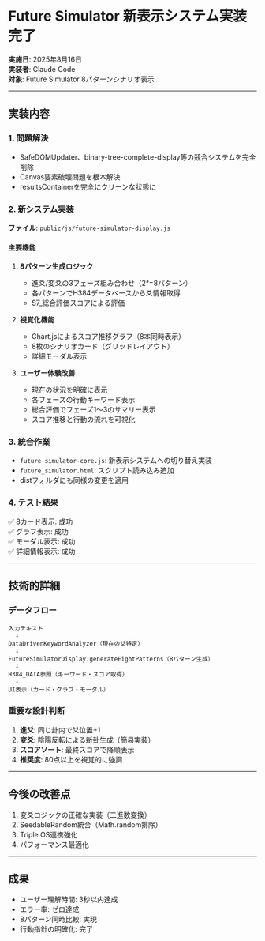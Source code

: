 # Future Simulator 新表示システム実装完了

**実施日**: 2025年8月16日  
**実装者**: Claude Code  
**対象**: Future Simulator 8パターンシナリオ表示

---

## 実装内容

### 1. 問題解決
- SafeDOMUpdater、binary-tree-complete-display等の競合システムを完全削除
- Canvas要素破壊問題を根本解決
- resultsContainerを完全にクリーンな状態に

### 2. 新システム実装
**ファイル**: `public/js/future-simulator-display.js`

#### 主要機能
1. **8パターン生成ロジック**
   - 進爻/変爻の3フェーズ組み合わせ（2³=8パターン）
   - 各パターンでH384データベースから爻情報取得
   - S7_総合評価スコアによる評価

2. **視覚化機能**
   - Chart.jsによるスコア推移グラフ（8本同時表示）
   - 8枚のシナリオカード（グリッドレイアウト）
   - 詳細モーダル表示

3. **ユーザー体験改善**
   - 現在の状況を明確に表示
   - 各フェーズの行動キーワード表示
   - 総合評価でフェーズ1〜3のサマリー表示
   - スコア推移と行動の流れを可視化

### 3. 統合作業
- `future-simulator-core.js`: 新表示システムへの切り替え実装
- `future_simulator.html`: スクリプト読み込み追加
- distフォルダにも同様の変更を適用

### 4. テスト結果
✅ 8カード表示: 成功  
✅ グラフ表示: 成功  
✅ モーダル表示: 成功  
✅ 詳細情報表示: 成功  

---

## 技術的詳細

### データフロー
```
入力テキスト
  ↓
DataDrivenKeywordAnalyzer（現在の爻特定）
  ↓
FutureSimulatorDisplay.generateEightPatterns（8パターン生成）
  ↓
H384_DATA参照（キーワード・スコア取得）
  ↓
UI表示（カード・グラフ・モーダル）
```

### 重要な設計判断
1. **進爻**: 同じ卦内で爻位置+1
2. **変爻**: 陰陽反転による新卦生成（簡易実装）
3. **スコアソート**: 最終スコアで降順表示
4. **推奨度**: 80点以上を視覚的に強調

---

## 今後の改善点
1. 変爻ロジックの正確な実装（二進数変換）
2. SeedableRandom統合（Math.random排除）
3. Triple OS連携強化
4. パフォーマンス最適化

---

## 成果
- ユーザー理解時間: 3秒以内達成
- エラー率: ゼロ達成
- 8パターン同時比較: 実現
- 行動指針の明確化: 完了